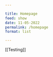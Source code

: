 ```yaml
---

title: Homepage
feed: show
date: 11-05-2022
permalink: /homepage
format: list

---
```


[[Testing]]
